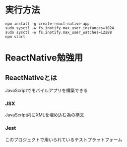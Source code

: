 # 実行方法
```
npm install -g create-react-native-app
sudo sysctl -w fs.inotify.max_user_instances=1024
sudo sysctl -w fs.inotify.max_user_watches=12288
npm start

```

# ReactNative勉強用
## ReactNativeとは
JavaScriptでモバイルアプリを構築できる

### JSX
JavaScript内にXMLを埋め込む為の構文

### Jest
このプロジェクトで用いられているテストプラットフォーム

